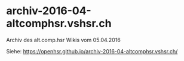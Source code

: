 # archiv-2016-04-altcomphsr.vshsr.ch
Archiv des alt.comp.hsr Wikis vom 05.04.2016

Siehe: https://openhsr.github.io/archiv-2016-04-altcomphsr.vshsr.ch/
